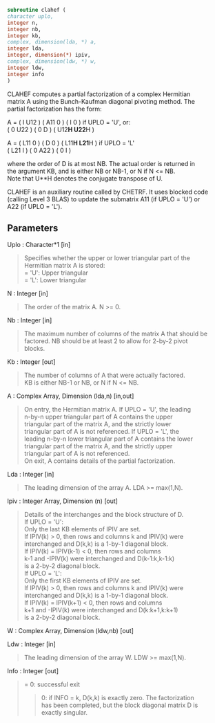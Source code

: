 ```fortran  
subroutine clahef (  
character uplo,  
integer n,  
integer nb,  
integer kb,  
complex, dimension(lda, *) a,  
integer lda,  
integer, dimension(*) ipiv,  
complex, dimension(ldw, *) w,  
integer ldw,  
integer info  
)  
```  
  
CLAHEF computes a partial factorization of a complex Hermitian  
matrix A using the Bunch-Kaufman diagonal pivoting method. The  
partial factorization has the form:  
  
A  =  ( I  U12 ) ( A11  0  ) (  I      0     )  if UPLO = 'U', or:  
( 0  U22 ) (  0   D  ) ( U12**H U22**H )  
  
A  =  ( L11  0 ) (  D   0  ) ( L11**H L21**H )  if UPLO = 'L'  
( L21  I ) (  0  A22 ) (  0      I     )  
  
where the order of D is at most NB. The actual order is returned in  
the argument KB, and is either NB or NB-1, or N if N <= NB.  
Note that U**H denotes the conjugate transpose of U.  
  
CLAHEF is an auxiliary routine called by CHETRF. It uses blocked code  
(calling Level 3 BLAS) to update the submatrix A11 (if UPLO = 'U') or  
A22 (if UPLO = 'L').  
  
## Parameters  
Uplo : Character*1 [in]  
> Specifies whether the upper or lower triangular part of the  
> Hermitian matrix A is stored:  
> = 'U':  Upper triangular  
> = 'L':  Lower triangular  
  
N : Integer [in]  
> The order of the matrix A.  N >= 0.  
  
Nb : Integer [in]  
> The maximum number of columns of the matrix A that should be  
> factored.  NB should be at least 2 to allow for 2-by-2 pivot  
> blocks.  
  
Kb : Integer [out]  
> The number of columns of A that were actually factored.  
> KB is either NB-1 or NB, or N if N <= NB.  
  
A : Complex Array, Dimension (lda,n) [in,out]  
> On entry, the Hermitian matrix A.  If UPLO = 'U', the leading  
> n-by-n upper triangular part of A contains the upper  
> triangular part of the matrix A, and the strictly lower  
> triangular part of A is not referenced.  If UPLO = 'L', the  
> leading n-by-n lower triangular part of A contains the lower  
> triangular part of the matrix A, and the strictly upper  
> triangular part of A is not referenced.  
> On exit, A contains details of the partial factorization.  
  
Lda : Integer [in]  
> The leading dimension of the array A.  LDA >= max(1,N).  
  
Ipiv : Integer Array, Dimension (n) [out]  
> Details of the interchanges and the block structure of D.  
> If UPLO = 'U':  
> Only the last KB elements of IPIV are set.  
> If IPIV(k) > 0, then rows and columns k and IPIV(k) were  
> interchanged and D(k,k) is a 1-by-1 diagonal block.  
> If IPIV(k) = IPIV(k-1) < 0, then rows and columns  
> k-1 and -IPIV(k) were interchanged and D(k-1:k,k-1:k)  
> is a 2-by-2 diagonal block.  
> If UPLO = 'L':  
> Only the first KB elements of IPIV are set.  
> If IPIV(k) > 0, then rows and columns k and IPIV(k) were  
> interchanged and D(k,k) is a 1-by-1 diagonal block.  
> If IPIV(k) = IPIV(k+1) < 0, then rows and columns  
> k+1 and -IPIV(k) were interchanged and D(k:k+1,k:k+1)  
> is a 2-by-2 diagonal block.  
  
W : Complex Array, Dimension (ldw,nb) [out]  
  
Ldw : Integer [in]  
> The leading dimension of the array W.  LDW >= max(1,N).  
  
Info : Integer [out]  
> = 0: successful exit  
> > 0: if INFO = k, D(k,k) is exactly zero.  The factorization  
> has been completed, but the block diagonal matrix D is  
> exactly singular.  
  
